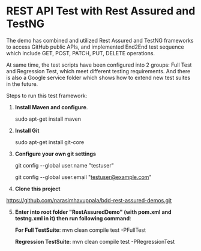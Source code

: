 # REST API Test with Rest Assured and TestNG

The demo has combined and utilized Rest Assured and TestNG frameworks to access GitHub public APIs, and implemented End2End test sequence which include GET, POST, PATCH, PUT, DELETE operations. 

At same time, the test scripts have been configured into 2 groups: Full Test and Regression Test, which meet different testing requirements. And there is also a Google service folder which shows how to extend new test suites in the future.

Steps to run this test framework:
1. **Install Maven and configure**.

   sudo apt-get install maven

2. **Install Git**

   sudo apt-get install git-core

3. **Configure your own git settings**

   git config --global user.name "testuser"
   
   git config --global user.email "testuser@example.com"

4. **Clone this project**

https://github.com/narasimhavuppala/bdd-rest-assured-demos.git

5. **Enter into root folder "RestAssuredDemo" (with pom.xml and testng.xml in it) then run following command**:

   **For Full TestSuite**:
   mvn clean compile test -PFullTest

   **Regression TestSuite**:
   mvn clean compile test -PRegressionTest